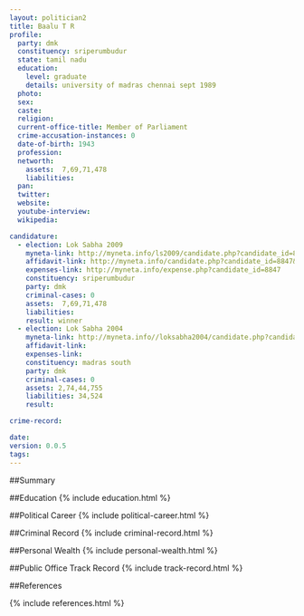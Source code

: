 ```yaml
---
layout: politician2
title: Baalu T R
profile: 
  party: dmk
  constituency: sriperumbudur
  state: tamil nadu
  education: 
    level: graduate
    details: university of madras chennai sept 1989
  photo: 
  sex: 
  caste: 
  religion: 
  current-office-title: Member of Parliament
  crime-accusation-instances: 0
  date-of-birth: 1943
  profession: 
  networth: 
    assets:  7,69,71,478
    liabilities: 
  pan: 
  twitter: 
  website: 
  youtube-interview: 
  wikipedia: 

candidature: 
  - election: Lok Sabha 2009
    myneta-link: http://myneta.info/ls2009/candidate.php?candidate_id=8847
    affidavit-link: http://myneta.info/candidate.php?candidate_id=8847&scan=original
    expenses-link: http://myneta.info/expense.php?candidate_id=8847
    constituency: sriperumbudur 
    party: dmk
    criminal-cases: 0
    assets:  7,69,71,478
    liabilities: 
    result: winner 
  - election: Lok Sabha 2004
    myneta-link: http://myneta.info//loksabha2004/candidate.php?candidate_id=3478
    affidavit-link: 
    expenses-link: 
    constituency: madras south 
    party: dmk
    criminal-cases: 0
    assets: 2,74,44,755
    liabilities: 34,524
    result:  

crime-record: 

date: 
version: 0.0.5
tags: 
---
```

##Summary


##Education
{% include education.html %}


##Political Career
{% include political-career.html %}


##Criminal Record
{% include criminal-record.html %}


##Personal Wealth
{% include personal-wealth.html %}


##Public Office Track Record
{% include track-record.html %}


##References


{% include references.html %}
